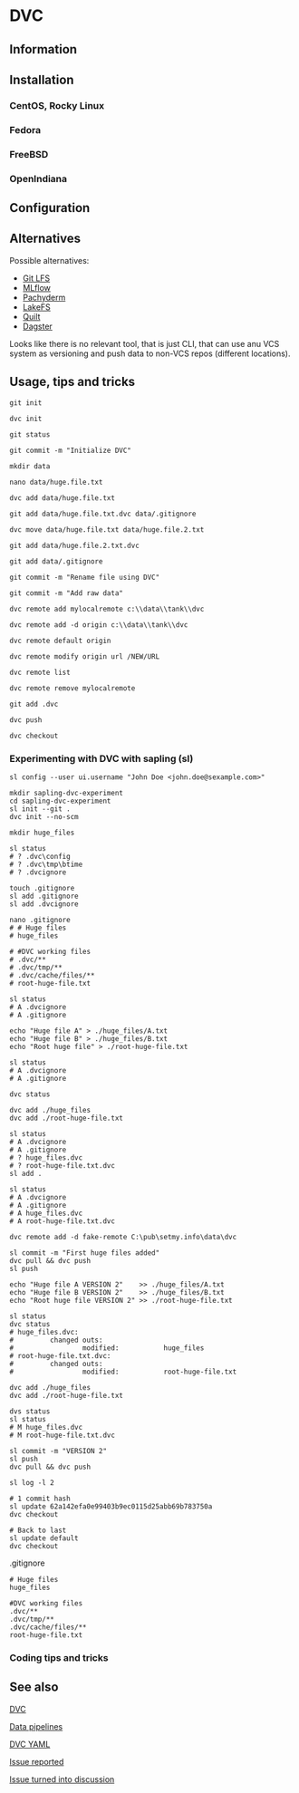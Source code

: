 # DVC

## Information

## Installation

### CentOS, Rocky Linux

### Fedora

### FreeBSD

### OpenIndiana

## Configuration

## Alternatives

Possible alternatives:

* [Git LFS](https://git-lfs.com/)
* [MLflow](https://www.mlflow.org)
* [Pachyderm](https://www.pachyderm.com/)
* [LakeFS](https://lakefs.io/)
* [Quilt](https://www.quiltdata.com/)
* [Dagster](https://dagster.io/platform)

Looks like there is no relevant tool, that is just CLI, that can use anu VCS system as versioning and push data to
non-VCS repos (different locations).

## Usage, tips and tricks

```shell
git init

dvc init

git status

git commit -m "Initialize DVC"

mkdir data

nano data/huge.file.txt

dvc add data/huge.file.txt

git add data/huge.file.txt.dvc data/.gitignore

dvc move data/huge.file.txt data/huge.file.2.txt

git add data/huge.file.2.txt.dvc

git add data/.gitignore

git commit -m "Rename file using DVC"

git commit -m "Add raw data"

dvc remote add mylocalremote c:\\data\\tank\\dvc

dvc remote add -d origin c:\\data\\tank\\dvc

dvc remote default origin

dvc remote modify origin url /NEW/URL

dvc remote list

dvc remote remove mylocalremote

git add .dvc

dvc push

dvc checkout
```

### Experimenting with DVC with sapling (sl)

```
sl config --user ui.username "John Doe <john.doe@sexample.com>"

mkdir sapling-dvc-experiment
cd sapling-dvc-experiment
sl init --git .
dvc init --no-scm

mkdir huge_files

sl status
# ? .dvc\config
# ? .dvc\tmp\btime
# ? .dvcignore

touch .gitignore
sl add .gitignore
sl add .dvcignore

nano .gitignore
# # Huge files
# huge_files

# #DVC working files
# .dvc/**
# .dvc/tmp/**
# .dvc/cache/files/**
# root-huge-file.txt

sl status
# A .dvcignore
# A .gitignore

echo "Huge file A" > ./huge_files/A.txt
echo "Huge file B" > ./huge_files/B.txt
echo "Root huge file" > ./root-huge-file.txt

sl status
# A .dvcignore
# A .gitignore

dvc status

dvc add ./huge_files
dvc add ./root-huge-file.txt

sl status
# A .dvcignore
# A .gitignore
# ? huge_files.dvc
# ? root-huge-file.txt.dvc
sl add .

sl status
# A .dvcignore
# A .gitignore
# A huge_files.dvc
# A root-huge-file.txt.dvc

dvc remote add -d fake-remote C:\pub\setmy.info\data\dvc

sl commit -m "First huge files added"
dvc pull && dvc push
sl push

echo "Huge file A VERSION 2"    >> ./huge_files/A.txt
echo "Huge file B VERSION 2"    >> ./huge_files/B.txt
echo "Root huge file VERSION 2" >> ./root-huge-file.txt

sl status
dvc status
# huge_files.dvc:
#         changed outs:
#                 modified:           huge_files
# root-huge-file.txt.dvc:
#         changed outs:
#                 modified:           root-huge-file.txt

dvc add ./huge_files
dvc add ./root-huge-file.txt

dvs status
sl status
# M huge_files.dvc
# M root-huge-file.txt.dvc

sl commit -m "VERSION 2"
sl push
dvc pull && dvc push

sl log -l 2

# 1 commit hash
sl update 62a142efa0e99403b9ec0115d25abb69b783750a
dvc checkout

# Back to last
sl update default
dvc checkout
```

.gitignore

```
# Huge files
huge_files

#DVC working files
.dvc/**
.dvc/tmp/**
.dvc/cache/files/**
root-huge-file.txt
```

### Coding tips and tricks

## See also

[DVC](https://dvc.org)

[Data pipelines](https://dvc.org/doc/start/data-management/data-pipelines)

[DVC YAML](https://dvc.org/doc/user-guide/project-structure/dvcyaml-files)

[Issue reported](https://github.com/iterative/dvc/issues/10568)

[Issue turned into discussion](https://github.com/iterative/dvc/discussions/10569)
